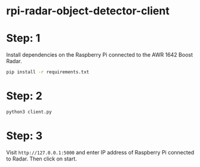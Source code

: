 # rpi-radar-object-detector-client


# Step: 1
  Install dependencies on the Raspberry Pi connected to the AWR 1642 Boost Radar.
  ```bash
  pip install -r requirements.txt
  ```
# Step: 2
  ```bash
  python3 client.py
  ```
# Step: 3
  Visit ```http://127.0.0.1:5000``` and enter IP address of Raspberry Pi connected to Radar. 
  Then click on start. 

